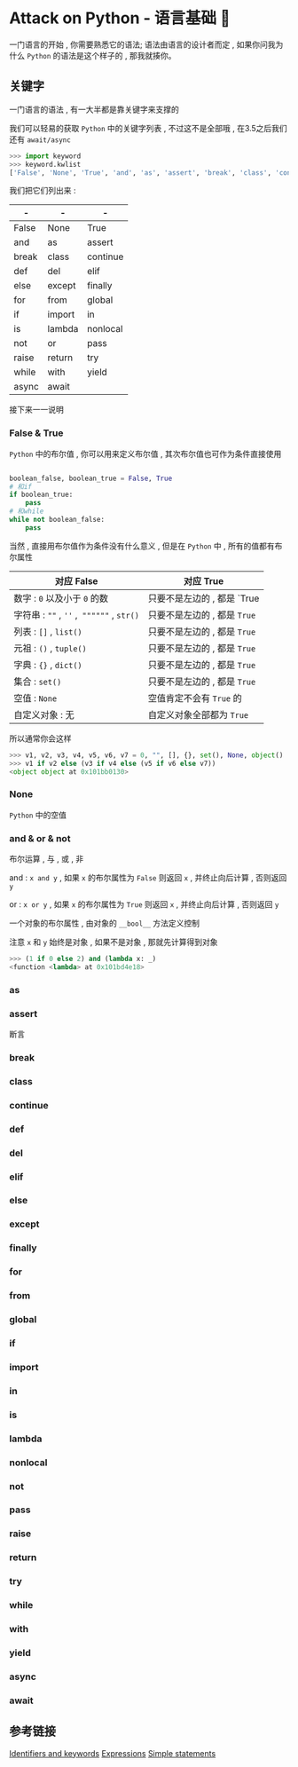 # Attack on Python - 语言基础 🐍

一门语言的开始 , 你需要熟悉它的语法; 语法由语言的设计者而定 , 如果你问我为什么 `Python` 的语法是这个样子的 , 那我就揍你。

## 关键字

一门语言的语法 , 有一大半都是靠关键字来支撑的

我们可以轻易的获取 `Python` 中的关键字列表 , 不过这不是全部哦 , 在3.5之后我们还有 `await/async` 

```python
>>> import keyword
>>> keyword.kwlist
['False', 'None', 'True', 'and', 'as', 'assert', 'break', 'class', 'continue', 'def', 'del', 'elif', 'else', 'except', 'finally', 'for', 'from', 'global', 'if', 'import', 'in', 'is', 'lambda', 'nonlocal', 'not', 'or', 'pass', 'raise', 'return', 'try', 'while', 'with', 'yield']
```

我们把它们列出来 :

| -     | -      | -        |
| ----- | ------ | -------- |
| False | None   | True     |
| and   | as     | assert   |
| break | class  | continue |
| def   | del    | elif     |
| else  | except | finally  |
| for   | from   | global   |
| if    | import | in       |
| is    | lambda | nonlocal |
| not   | or     | pass     |
| raise | return | try      |
| while | with   | yield    |
| async | await  |          |

接下来一一说明

### False & True

`Python` 中的布尔值 , 你可以用来定义布尔值 , 其次布尔值也可作为条件直接使用

```python

boolean_false, boolean_true = False, True
# 和if
if boolean_true:
    pass
# 和while
while not boolean_false:
    pass
```

当然 , 直接用布尔值作为条件没有什么意义 , 但是在 `Python` 中 , 所有的值都有布尔属性

| 对应 False                                | 对应 True                    |
| ----------------------------------------- | ---------------------------- |
| 数字 : `0` 以及小于 `0` 的数              | 只要不是左边的 , 都是 `True  |
| 字符串 : `""` , `''` ,` """"""` , `str()` | 只要不是左边的 , 都是 `True` |
| 列表 : `[]` , `list()`                    | 只要不是左边的 , 都是 `True` |
| 元祖 : `()` , `tuple()`                   | 只要不是左边的 , 都是 `True` |
| 字典 : `{}` , `dict()`                    | 只要不是左边的 , 都是 `True` |
| 集合 : `set()`                            | 只要不是左边的 , 都是 `True` |
| 空值 : `None`                             | 空值肯定不会有 `True` 的     |
| 自定义对象 : 无                           | 自定义对象全部都为 `True`    |

所以通常你会这样

```python
>>> v1, v2, v3, v4, v5, v6, v7 = 0, "", [], {}, set(), None, object()
>>> v1 if v2 else (v3 if v4 else (v5 if v6 else v7))
<object object at 0x101bb0130>
```

### None

`Python` 中的空值

### and & or & not

布尔运算 , 与 , 或 , 非

and : `x and y` , 如果 `x` 的布尔属性为 `False` 则返回 `x` , 并终止向后计算 , 否则返回 `y`

or : `x or y` , 如果 `x` 的布尔属性为 `True` 则返回 `x` , 并终止向后计算 , 否则返回 `y`

一个对象的布尔属性 , 由对象的 `__bool__` 方法定义控制

注意 `x` 和 `y` 始终是对象 , 如果不是对象 , 那就先计算得到对象

```python
>>> (1 if 0 else 2) and (lambda x: _)
<function <lambda> at 0x101bd4e18>
```

### as

### assert

断言

### break

### class


### continue

### def

### del

### elif

### else

### except

### finally

### for

### from

### global

### if

### import

### in

### is

### lambda

### nonlocal

### not

### pass

### raise

### return

### try

### while

### with

### yield

### async

### await

## 参考链接


[Identifiers and keywords](https://docs.python.org/3/reference/lexical_analysis.html#identifiers)
[Expressions](https://docs.python.org/3/reference/expressions.html)
[Simple statements](https://docs.python.org/3/reference/simple_stmts.html)